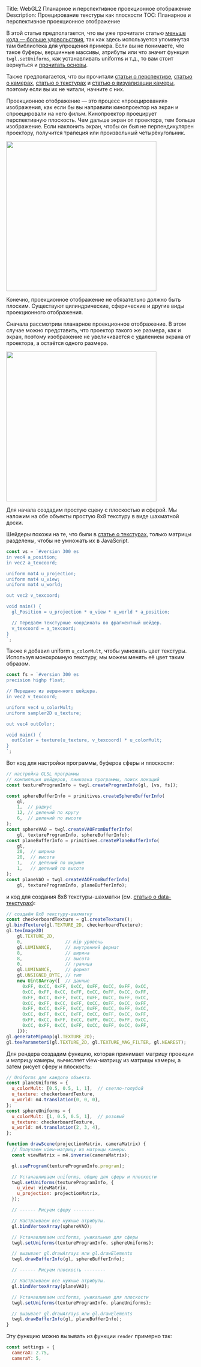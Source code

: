 Title: WebGL2 Планарное и перспективное проекционное отображение
Description: Проецирование текстуры как плоскости
TOC: Планарное и перспективное проекционное отображение

В этой статье предполагается, что вы уже прочитали статью
[меньше кода — больше удовольствия](webgl-less-code-more-fun.html),
так как здесь используется упомянутая там библиотека для
упрощения примера. Если вы не понимаете, что такое буферы, вершинные массивы, атрибуты или
что значит функция `twgl.setUniforms`, как устанавливать uniforms и т.д.,
то вам стоит вернуться и [прочитать основы](webgl-fundamentals.html).

Также предполагается, что вы прочитали [статьи о перспективе](webgl-3d-perspective.html),
[статью о камерах](webgl-3d-camera.html), [статью о текстурах](webgl-3d-textures.html)
и [статью о визуализации камеры](webgl-visualizing-the-camera.html),
поэтому если вы их не читали, начните с них.

Проекционное отображение — это процесс «проецирования» изображения, как если бы вы
направили кинопроектор на экран и спроецировали на него фильм.
Кинопроектор проецирует перспективную плоскость. Чем дальше экран от проектора,
тем больше изображение. Если наклонить экран, чтобы он был не перпендикулярен проектору,
получится трапеция или произвольный четырёхугольник.

<div class="webgl_center"><img src="resources/perspective-projection.svg" style="width: 400px"></div>

Конечно, проекционное отображение не обязательно должно быть плоским. Существуют
цилиндрические, сферические и другие виды проекционного отображения.

Сначала рассмотрим планарное проекционное отображение. В этом случае
можно представить, что проектор такого же размера, как и экран,
поэтому изображение не увеличивается с удалением экрана от проектора, а остаётся одного размера.

<div class="webgl_center"><img src="resources/orthographic-projection.svg" style="width: 400px"></div>

Для начала создадим простую сцену с плоскостью и сферой.
Мы наложим на обе объекты простую 8x8 текстуру в виде шахматной доски.

Шейдеры похожи на те, что были в [статье о текстурах](webgl-3d-textures.html),
только матрицы разделены, чтобы не умножать их в JavaScript.

```js
const vs = `#version 300 es
in vec4 a_position;
in vec2 a_texcoord;

uniform mat4 u_projection;
uniform mat4 u_view;
uniform mat4 u_world;

out vec2 v_texcoord;

void main() {
  gl_Position = u_projection * u_view * u_world * a_position;

  // Передаём текстурные координаты во фрагментный шейдер.
  v_texcoord = a_texcoord;
}
`;
```

Также я добавил uniform `u_colorMult`, чтобы умножать цвет текстуры.
Используя монохромную текстуру, мы можем менять её цвет таким образом.

```js
const fs = `#version 300 es
precision highp float;

// Передано из вершинного шейдера.
in vec2 v_texcoord;

uniform vec4 u_colorMult;
uniform sampler2D u_texture;

out vec4 outColor;

void main() {
  outColor = texture(u_texture, v_texcoord) * u_colorMult;
}
`;
```

Вот код для настройки программы, буферов сферы и плоскости:

```js
// настройка GLSL программы
// компиляция шейдеров, линковка программы, поиск локаций
const textureProgramInfo = twgl.createProgramInfo(gl, [vs, fs]);

const sphereBufferInfo = primitives.createSphereBufferInfo(
    gl,
    1,  // радиус
    12, // делений по кругу
    6,  // делений по высоте
);
const sphereVAO = twgl.createVAOFromBufferInfo(
    gl, textureProgramInfo, sphereBufferInfo);
const planeBufferInfo = primitives.createPlaneBufferInfo(
    gl,
    20,  // ширина
    20,  // высота
    1,   // делений по ширине
    1,   // делений по высоте
);
const planeVAO = twgl.createVAOFromBufferInfo(
    gl, textureProgramInfo, planeBufferInfo);
```

и код для создания 8x8 текстуры-шахматки
(см. [статью о data-текстурах](webgl-data-textures.html)):

```js
// создаём 8x8 текстуру-шахматку
const checkerboardTexture = gl.createTexture();
gl.bindTexture(gl.TEXTURE_2D, checkerboardTexture);
gl.texImage2D(
    gl.TEXTURE_2D,
    0,                // mip уровень
    gl.LUMINANCE,     // внутренний формат
    8,                // ширина
    8,                // высота
    0,                // граница
    gl.LUMINANCE,     // формат
    gl.UNSIGNED_BYTE, // тип
    new Uint8Array([  // данные
      0xFF, 0xCC, 0xFF, 0xCC, 0xFF, 0xCC, 0xFF, 0xCC,
      0xCC, 0xFF, 0xCC, 0xFF, 0xCC, 0xFF, 0xCC, 0xFF,
      0xFF, 0xCC, 0xFF, 0xCC, 0xFF, 0xCC, 0xFF, 0xCC,
      0xCC, 0xFF, 0xCC, 0xFF, 0xCC, 0xFF, 0xCC, 0xFF,
      0xFF, 0xCC, 0xFF, 0xCC, 0xFF, 0xCC, 0xFF, 0xCC,
      0xCC, 0xFF, 0xCC, 0xFF, 0xCC, 0xFF, 0xCC, 0xFF,
      0xFF, 0xCC, 0xFF, 0xCC, 0xFF, 0xCC, 0xFF, 0xCC,
      0xCC, 0xFF, 0xCC, 0xFF, 0xCC, 0xFF, 0xCC, 0xFF,
    ]));
gl.generateMipmap(gl.TEXTURE_2D);
gl.texParameteri(gl.TEXTURE_2D, gl.TEXTURE_MAG_FILTER, gl.NEAREST);
```

Для рендера создадим функцию, которая принимает матрицу проекции
и матрицу камеры, вычисляет view-матрицу из матрицы камеры,
а затем рисует сферу и плоскость:

```js
// Uniforms для каждого объекта.
const planeUniforms = {
  u_colorMult: [0.5, 0.5, 1, 1],  // светло-голубой
  u_texture: checkerboardTexture,
  u_world: m4.translation(0, 0, 0),
};
const sphereUniforms = {
  u_colorMult: [1, 0.5, 0.5, 1],  // розовый
  u_texture: checkerboardTexture,
  u_world: m4.translation(2, 3, 4),
};

function drawScene(projectionMatrix, cameraMatrix) {
  // Получаем view-матрицу из матрицы камеры.
  const viewMatrix = m4.inverse(cameraMatrix);

  gl.useProgram(textureProgramInfo.program);

  // Устанавливаем uniforms, общие для сферы и плоскости
  twgl.setUniforms(textureProgramInfo, {
    u_view: viewMatrix,
    u_projection: projectionMatrix,
  });

  // ------ Рисуем сферу --------

  // Настраиваем все нужные атрибуты.
  gl.bindVertexArray(sphereVAO);

  // Устанавливаем uniforms, уникальные для сферы
  twgl.setUniforms(textureProgramInfo, sphereUniforms);

  // вызывает gl.drawArrays или gl.drawElements
  twgl.drawBufferInfo(gl, sphereBufferInfo);

  // ------ Рисуем плоскость --------

  // Настраиваем все нужные атрибуты.
  gl.bindVertexArray(planeVAO);

  // Устанавливаем uniforms, уникальные для плоскости
  twgl.setUniforms(textureProgramInfo, planeUniforms);

  // вызывает gl.drawArrays или gl.drawElements
  twgl.drawBufferInfo(gl, planeBufferInfo);
}
```

Эту функцию можно вызывать из функции `render` примерно так:

```js
const settings = {
  cameraX: 2.75,
  cameraY: 5, 
